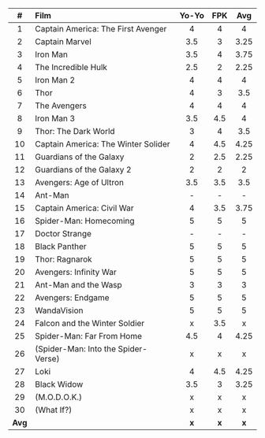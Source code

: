 | #  | Film | Yo-Yo | FPK | Avg |
| :---: | :--- | :---: | :---: | :---: |
| 1 | Captain America: The First Avenger | 4 | 4 | 4 |
| 2 | Captain Marvel | 3.5 | 3 | 3.25 |
| 3 | Iron Man | 3.5 | 4 | 3.75 |
| 4 | The Incredible Hulk | 2.5 | 2 | 2.25 |
| 5 | Iron Man 2 | 4 | 4 | 4 |
| 6 | Thor | 4 | 3 | 3.5 |
| 7 | The Avengers | 4 | 4 | 4 |
| 8 | Iron Man 3 | 3.5 | 4.5 | 4 |
| 9 | Thor: The Dark World | 3 | 4 | 3.5 |
| 10 | Captain America: The Winter Solider | 4 | 4.5 | 4.25 |
| 11 | Guardians of the Galaxy | 2 | 2.5 | 2.25 |
| 12 | Guardians of the Galaxy 2 | 2 | 2 | 2 |
| 13 | Avengers: Age of Ultron | 3.5 | 3.5 | 3.5 |
| 14 | Ant-Man | - | - | - |
| 15 | Captain America: Civil War | 4 | 3.5 | 3.75 |
| 16 | Spider-Man: Homecoming | 5 | 5 | 5 |
| 17 | Doctor Strange | - | - | - |
| 18 | Black Panther | 5 | 5 | 5 |
| 19 | Thor: Ragnarok | 5 | 5 | 5 |
| 20 | Avengers: Infinity War | 5 | 5 | 5 |
| 21 | Ant-Man and the Wasp | 3 | 3 | 3 |
| 22 | Avengers: Endgame | 5 | 5 | 5 |
| 23 | WandaVision | 5 | 5 | 5 |
| 24 | Falcon and the Winter Soldier | x | 3.5 | x |
| 25 | Spider-Man: Far From Home | 4.5 | 4 | 4.25 |
| 26 | (Spider-Man: Into the Spider-Verse) | x | x | x |
| 27 | Loki | 4 | 4.5 | 4.25 |
| 28 | Black Widow | 3.5 | 3 | 3.25 |
| 29 | (M.O.D.O.K.) | x | x | x |
| 30 | (What If?) | x | x | x |
| **Avg** | | **x** | **x** | **x** |
